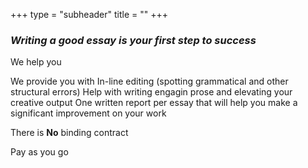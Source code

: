 +++
type = "subheader"
title = ""
+++

### *Writing a good essay is your first step to success*

We help you

We provide you with
In-line editing (spotting grammatical and other structural errors)
Help with writing engagin prose and elevating your creative output
One written report per essay that will help you make a significant improvement on your work

There is **No** binding contract

Pay as you go